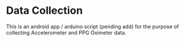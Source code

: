 # Data Collection

This is an android app / arduino script (pending add) for the purpose of collecting Accelerometer and PPG Oximeter data. 